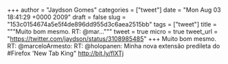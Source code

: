 
+++
author = "Jaydson Gomes"
categories = ["tweet"]
date = "Mon Aug 03 18:41:29 +0000 2009"
draft = false
slug = "153c0154674a5e5f4de896dd955d3c6aea2515bb"
tags = ["tweet"]
title = """Muito bom mesmo. RT: @mar..."""
tweet = true
micro = true
tweet_url = "https://twitter.com/jaydson/status/3108985485"
+++
Muito bom mesmo. RT: @marceloArmesto: RT: @holopanen: Minha nova extensão predileta do #Firefox 'New Tab King" http://bit.ly/flXTj
